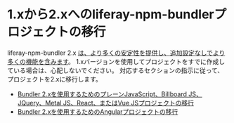 # 1.xから2.xへのliferay-npm-bundlerプロジェクトの移行

liferay-npm-bundler 2.x [は、より多くの安定性を提供し、追加設定なしでより多くの機能を含みます](../changes-between-bundler-1.x-and-2.x.md)。 1.xバージョンを使用してプロジェクトをすでに作成している場合は、心配しないでください。 対応するセクションの指示に従って、プロジェクトを2.xに移行します。

  - [Bundler 2.xを使用するためのプレーンJavaScript、Billboard JS、JQuery、Metal JS、React、またはVue JSプロジェクトの移行](./migrating-plain-js-billboard-jquery-metal-js-react-vue-bundler.md)
  - [Bundler 2.xを使用するためのAngularプロジェクトの移行](./migrating-angular-bundler.md)
